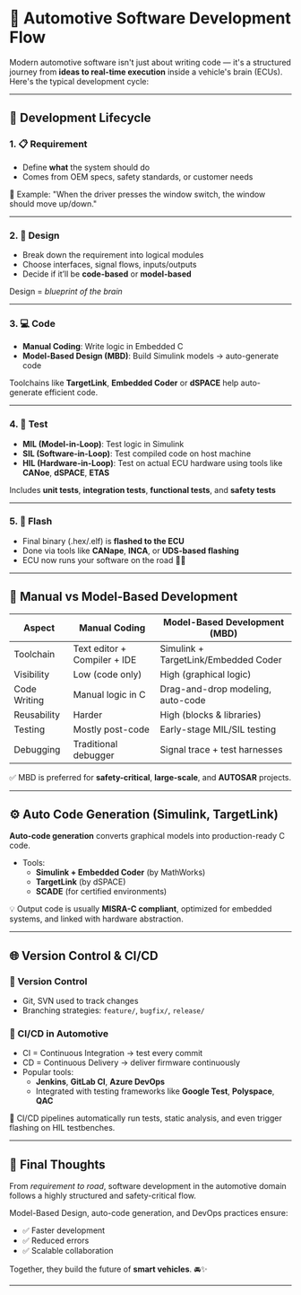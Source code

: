 # 🔄 Automotive Software Development Flow

Modern automotive software isn't just about writing code — it's a structured journey from **ideas to real-time execution** inside a vehicle's brain (ECUs). Here's the typical development cycle:

---

## 📌 Development Lifecycle

### 1. 📋 **Requirement**
- Define **what** the system should do
- Comes from OEM specs, safety standards, or customer needs

 🧠 Example: "When the driver presses the window switch, the window should move up/down."

---

### 2. 🎨 **Design**
- Break down the requirement into logical modules
- Choose interfaces, signal flows, inputs/outputs
- Decide if it’ll be **code-based** or **model-based**

 Design = *blueprint of the brain*

---

### 3. 💻 **Code**
- **Manual Coding**: Write logic in Embedded C
- **Model-Based Design (MBD)**: Build Simulink models → auto-generate code

 Toolchains like **TargetLink**, **Embedded Coder** or **dSPACE** help auto-generate efficient code.

---

### 4. 🧪 **Test**
- **MIL (Model-in-Loop)**: Test logic in Simulink
- **SIL (Software-in-Loop)**: Test compiled code on host machine
- **HIL (Hardware-in-Loop)**: Test on actual ECU hardware using tools like **CANoe**, **dSPACE**, **ETAS**

 Includes **unit tests**, **integration tests**, **functional tests**, and **safety tests**

---

### 5. 💾 **Flash**
- Final binary (.hex/.elf) is **flashed to the ECU**
- Done via tools like **CANape**, **INCA**, or **UDS-based flashing**
- ECU now runs your software on the road 🚗💨

---

## 🔄 Manual vs Model-Based Development

| Aspect         | Manual Coding                        | Model-Based Development (MBD)             |
|----------------|--------------------------------------|-------------------------------------------|
| Toolchain      | Text editor + Compiler + IDE         | Simulink + TargetLink/Embedded Coder      |
| Visibility     | Low (code only)                      | High (graphical logic)                    |
| Code Writing   | Manual logic in C                    | Drag-and-drop modeling, auto-code         |
| Reusability    | Harder                               | High (blocks & libraries)                 |
| Testing        | Mostly post-code                     | Early-stage MIL/SIL testing               |
| Debugging      | Traditional debugger                 | Signal trace + test harnesses             |

 ✅ MBD is preferred for **safety-critical**, **large-scale**, and **AUTOSAR** projects.

---

## ⚙️ Auto Code Generation (Simulink, TargetLink)

**Auto-code generation** converts graphical models into production-ready C code.

- Tools:
  - **Simulink + Embedded Coder** (by MathWorks)
  - **TargetLink** (by dSPACE)
  - **SCADE** (for certified environments)

 💡 Output code is usually **MISRA-C compliant**, optimized for embedded systems, and linked with hardware abstraction.

---

## 🌐 Version Control & CI/CD

### 🔁 Version Control
- Git, SVN used to track changes
- Branching strategies: `feature/`, `bugfix/`, `release/`

### 🔄 CI/CD in Automotive
- CI = Continuous Integration → test every commit
- CD = Continuous Delivery → deliver firmware continuously
- Popular tools:
  - **Jenkins**, **GitLab CI**, **Azure DevOps**
  - Integrated with testing frameworks like **Google Test**, **Polyspace**, **QAC**

 🚦 CI/CD pipelines automatically run tests, static analysis, and even trigger flashing on HIL testbenches.

---

## 🧠 Final Thoughts

From *requirement to road*, software development in the automotive domain follows a highly structured and safety-critical flow.

Model-Based Design, auto-code generation, and DevOps practices ensure:
- ✅ Faster development
- ✅ Reduced errors
- ✅ Scalable collaboration

Together, they build the future of **smart vehicles**. 🚘✨

---
